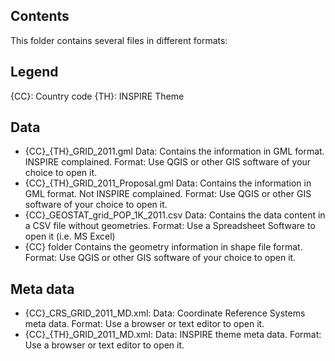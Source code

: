 ## Contents
This folder contains several files in different formats:

## Legend 
{CC}: Country code 
{TH}: INSPIRE Theme  

## Data
* {CC}_{TH}_GRID_2011.gml
	Data: Contains the information in GML format. INSPIRE complained.
	Format: Use QGIS or other GIS software of your choice to open it.
* {CC}_{TH}_GRID_2011_Proposal.gml
	Data: Contains the information in GML format. Not INSPIRE complained. 
	Format: Use QGIS or other GIS software of your choice to open it.
* {CC}_GEOSTAT_grid_POP_1K_2011.csv
	Data: Contains the data content in a CSV file without geometries. 
	Format: Use a Spreadsheet Software to open it (i.e. MS Excel)
* {CC} folder
	Contains the geometry information in shape file format. 
	Format: Use QGIS or other GIS software of your choice to open it. 


## Meta data
* {CC}_CRS_GRID_2011_MD.xml: 
	Data: Coordinate Reference Systems meta data. 
	Format: Use a browser or text editor to open it.
* {CC}_{TH}_GRID_2011_MD.xml: 
	Data: INSPIRE theme meta data. 
	Format: Use a browser or text editor to open it.